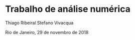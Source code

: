 # Trabalho de análise numérica

Thiago Ribeiral
Stefano Vivacqua

Rio de Janeiro, 29 de novembro de 2018
